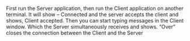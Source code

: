 First run the Server application, then run the Client application on another terminal. It will show – Connected and the server accepts the client and shows,
Client accepted. Then you can start typing messages in the Client window. Which the Server simultaneously receives and shows. “Over” closes the connection between the Client and the Server
